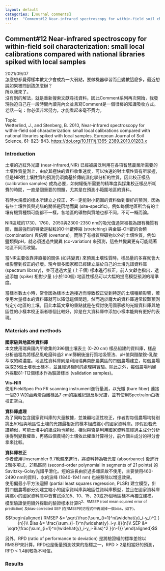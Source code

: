 ```yaml
---
layout: default
categories: [Journal comments]
title:  "Comment#12 Near-infrared spectroscopy for within-field soil characterization: small local calibrations compared with national libraries spiked with local samples"
---  
```

## Comment#12 Near-infrared spectroscopy for within-field soil characterization: small local calibrations compared with national libraries spiked with local samples  
2021/09/07  
怎麼想都覺得樣本數太少會成為一大弱點，要做機器學習而且變數這麼多，最近想說如果被問到該怎麼辦？  
所以我來了。  
沒有別的解法，就是重新搜索文獻尋找資料，因此Comment系列再次開始，我發現強迫自己在一段時間內讀完內文並且寫Comment是一個很棒的知識吸收方式。老話一句：你必須非常努力，才能看起來毫不費力。  
  
Topic:  
Wetterlind, J., and Stenberg, B. 2010, Near-infrared spectroscopy for within-field soil characterization: small local calibrations compared with national libraries spiked with local samples. European Journal of Soil Science, 61: 823-843. <a href="https://doi.org/10.1111/j.1365-2389.2010.01283.x" target="_blank">https://doi.org/10.1111/j.1365-2389.2010.01283.x</a>  
  
### Introduction  
土壤的近紅外光譜 (near-infrared,NIR) 已經被廣泛利用在各項智慧農業所需要的土壤性質量測上，由於其極快的資料收集速度，可以快速的對土壤性質有所掌握，但是NIR對土壤性質的預測仍須奠基於傳統濕化學分析的性質，因此校正樣品 (calibration samples) 成為必要，如何權衡所需要的精準度與採集校正樣品所耗費的時間，一直是個重要的問題，尤其是在預測小範圍地區的資料。  
  
有時大規模的樣本所建立之校正，不一定能對小範圍的資料做到很好的預測，因為有些土壤性質與光譜的關係是因地而異 (site-specific)。例如每個地區所含有的土壤有機質種類可能都不一樣，各地區的礦物與質地也都不同，不可一概而論。  
  
NIR區域的1730、1760、2050與2300-2350 nm的吸光值通常被視為跟有機質有關，而最強烈的特徵是黏粒的O-H鍵伸縮 (stretching) 與金屬-OH鍵的合頻 (combination) 與倍頻 (overtone)。而除了有機質與礦物以外的土壤性質，例如鹽類與pH，就必須透過共變異 (co-variation) 來預測，這些共變異更有可能隨著地區不同而改變。  
  
當NIR主要依靠非直接的關係 (如共變異) 來預測土壤性質時，樣品量的多寡就會大幅影響到校正的好壞。現今很多國家都已經建立屬於自己的土壤光譜資料庫 (spectrum library)，並可透過大量 (上千個) 樣本進行校正。前人文獻也指出，透過添加 (spike) 相對少量 (小於100個) 地區性樣品可以大幅的提高模型預測的精準度。  
  
當樣本數太小時，常會因為樣本太過接近而導致校正受到特定的土壤種類影響，若使用大量樣本的資料庫就可以降低這個問題，然而過於龐大的資料庫通常較難預測特定小地區的土壤。因此本篇文章的重點就是在探討使用國家級的光譜資料庫與地區性的小樣本校正兩者哪個比較好，抑是在大資料庫中添加小樣本能夠有更好的表現。  
  
### Materials and methods  
**國家級與地區性資料庫**  
本文使用瑞典國內所收集的396個土壤表土 (0-20 cm) 樣品組建的資料庫，樣品分析過程為將樣品風乾磨碎過2 mm篩網後進行質地吸管法、pH值與醋酸銨-乳酸萃取的磷濃度。地區性資料庫則是利用瑞典南部農業區的四個農場建立，每個農場採取25個土壤表土樣本，並且經過相同的處理與實驗。除此之外，每個農場均額外採取81-112個樣本作為驗證樣本 (validation samples)。  
  
**Vis-NIR**  
使用FieldSpec Pro FR scanning instrument進行量測，以光纖 (bare fiber) 連接一個20 W的鹵素燈距離樣品7 cm的距離紀錄反射光譜，並有使用Spectralon白板校正空白。  
  
**資料庫處理**  
為了同時包含國家資料庫的大量數據，並兼顧地區性校正，作者對每個農場均特別挑出50個與地區性土壤的光譜最相近的樣本組成縮小的國家資料庫。即假設若光譜類似，可能土壤中的組成物也類似，相似與否是利用國家資料庫經過主成分分析後得到變數權重，再將四個農場的土壤依此權重計算得分，前六個主成分的得分會拿來比較。  
  
**資料庫校正**  
作者使用Unscrambler 9.7軟體來進行，將資料轉為吸光度 (absorbance) 後進行2階多項式，21點區間 (second-order polynomial in segments of 21 points) 的Savitzky-Golay光譜平滑化。短的波長由於過多雜訊故不使用，主要使用460-2490 nm的資料，水的波峰 (1840-1941 nm) 也被移除以增進效果。  
使用偏最小平方法迴歸 (partial least squares regression, PLSR) 建立模型，針對四個農場都分別建立縮小的國家資料庫與地區性資料庫模型，並且在國家資料庫與縮小的國家資料庫中皆嘗試添加5、10、15、20或25個地區樣本再獨立建模。  
模型驗證使用額外採取的驗證樣本計算R<sup>2</sub>、RMSEP (root mean squared error of prediction) 及bias-corrected SEP (在RMSEP的方程式中再減掉一個bias，如下)。  
  
$$\begin{aligned}
RMSEP &= \sqrt{\frac{\sum_{i=1}^n(\widehat{y}_i-y_i)^2 }{n}}\\
Bias &= \frac{\sum_{i=1}^n(\widehat{y}_i-y_i)}{n}\\
SEP &= \sqrt{\frac{\sum_{i=1}^n(\widehat{y}_i-y_i-Bias)^2 }{n-1}}
\end{aligned}$$  
  
另外，RPD (ratio of performance to deviation) 是將驗證組的標準差除以RMSEP來計算，RPD也是衡量預測效果的指標之一，RPD > 2是相當好的預測，RPD < 1.4則較為不可信。  
  
### Results  



